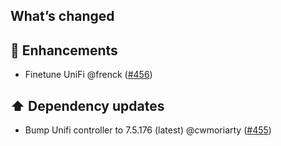 ## What’s changed

## 🚀 Enhancements

- Finetune UniFi @frenck ([#456](https://github.com/hassio-addons/addon-unifi/pull/456))

## ⬆️ Dependency updates

- Bump Unifi controller to 7.5.176 (latest) @cwmoriarty ([#455](https://github.com/hassio-addons/addon-unifi/pull/455))
